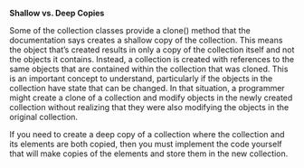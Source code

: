 **Shallow vs. Deep Copies**

Some of the collection classes provide a clone() method that the documentation says creates a shallow copy of the collection. 
This means the object that’s created results in only a copy of the collection itself and not the objects it contains. 
Instead, a collection is created with references to the same objects that are contained within the collection that was cloned. 
This is an important concept to understand, particularly if the objects in the collection have state that can be changed. 
In that situation, a programmer might create a clone of a collection and modify objects in the newly created collection without realizing that they were also modifying the objects in the original collection. 

If you need to create a deep copy of a collection where the collection and its elements are both copied, then you must implement the code yourself that will make copies of the elements and store them in the new collection.